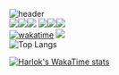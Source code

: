 ![header](https://capsule-render.vercel.app/api?type=waving&color=auto&height=300&section=header&text=Welcome-nl-Wooniverse&fontSize=80)<br />
<img src="https://img.shields.io/badge/-HTML-red"><img src="https://img.shields.io/badge/-Javascript-yellow"><img src="https://img.shields.io/badge/-CSS-blue">
<img src="https://img.shields.io/badge/-Vue-green"><img src="https://img.shields.io/badge/-React-blue"><img src="https://img.shields.io/badge/-Typescript-152133"><br />
[![wakatime](https://wakatime.com/badge/user/da0f41f9-45d0-4a43-a7a9-10709b617bb2.svg?style=flat)](https://wakatime.com/@da0f41f9-45d0-4a43-a7a9-10709b617bb2)
<a href="https://hhpluscertificateofcompletion.oopy.io/">
  <img src="https://static.spartacodingclub.kr/hanghae99/plus/completion/badge_white.svg" />
</a><br />
![Top Langs](https://github-readme-stats.vercel.app/api/top-langs/?username=seongwoo83&layout=compact&hide=html,css)

<!-- [![Anurag's GitHub stats](https://github-readme-stats.vercel.app/api?username=seongwoo83)](https://github.com/seongwoo83/github-readme-stats) -->
[![Harlok's WakaTime stats](https://github-readme-stats.vercel.app/api/wakatime?username=seongwoo83&layout=compact&langs_count=6&hide=Other)](https://github.com/seongwoo83/github-readme-stats)
